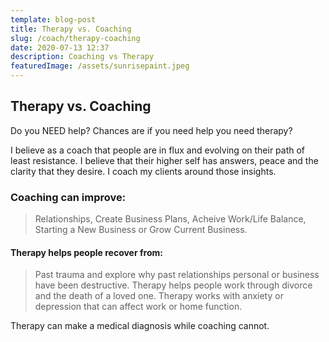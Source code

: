 ```yaml
---
template: blog-post
title: Therapy vs. Coaching
slug: /coach/therapy-coaching
date: 2020-07-13 12:37
description: Coaching vs Therapy
featuredImage: /assets/sunrisepaint.jpeg
---
```

## Therapy vs. Coaching

Do you NEED help? Chances are if you need help you need therapy?

I believe as a coach that people are in flux and evolving on their path of least resistance. I believe that their higher self has answers, peace and the clarity that they desire.  I coach my clients around those insights.

### Coaching can improve:

> Relationships, Create Business Plans, Acheive Work/Life Balance, Starting a New Business or Grow Current Business.

#### Therapy helps people recover from: 

> Past trauma and explore why past relationships personal or business have been destructive. Therapy helps people work through divorce and the death of a loved one. Therapy works with anxiety or depression that can affect work or home function. 

Therapy can make a medical diagnosis while coaching cannot.